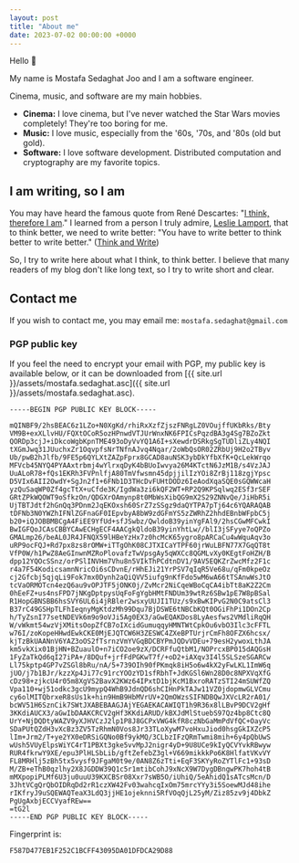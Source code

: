 ```yaml
---
layout: post
title: "About me"
date: 2023-07-02 00:00:00 +0000
---
```


Hello 👋

My name is Mostafa Sedaghat Joo and I am a software engineer.

Cinema, music, and software are my main hobbies.

- **Cinema:** I love cinema, but I've never watched the Star Wars movies completely! They're too boring for me.
- **Music:** I love music, especially from the '60s, '70s, and '80s (old but gold).
- **Software:** I love software development. Distributed computation and cryptography are my favorite topics.

## I am writing, so I am

You may have heard the famous quote from René Descartes: "[I think, therefore I am](https://en.wikipedia.org/wiki/Cogito,_ergo_sum)."
I learned from a person I truly admire,
[Leslie Lamport](https://en.wikipedia.org/wiki/Leslie_Lamport), that to think better, we need to write better:
"You have to write better to think better to write better." ([Think and Write](https://mentors.fm/2019/08/13/think-and-write-with-leslie-lamport/))

So, I try to write here about what I think, to think better.
I believe that many readers of my blog don't like long text, so I try to write short and clear.

## Contact me

If you wish to contact me, you may email me: `mostafa.sedaghat@gmail.com`

### PGP public key

If you feel the need to encrypt your email with PGP, my public key is available below,
or it can be downloaded from [{{ site.url }}/assets/mostafa.sedaghat.asc]({{ site.url }}/assets/mostafa.sedaghat.asc).

```text
-----BEGIN PGP PUBLIC KEY BLOCK-----

mQINBF9/2hsBEAC6z1LZo+N0XgKd/rhiRxXzfZjszFNRgLZ0VOujffUKbRks/Bty
VM9B+exXLlvHU/FQXtOCoR5ozHPnwdVTJUrWnxNK6FPICsPqzdBA3g4Sg7BZoZkt
QORDp3cjJ+iDkcoWgbKpnTME493oDyVvYQ1A6I+sXewdrDSRkgSgTUDliZLy4NQI
tXGmJwq31JUuchxZr1OqvpfsNrTNfnAJvq4Nqar/2oWbQsOR02ZRbUj9H2o2TByv
Ub/pwB2hJlfb/9FE5p6QYLXtZAZpFprx8GCAD8auNSK3ybDkYfbXfK+QcLekWrqo
MFVcb45NYQ4PYAAxtrbmj4wYlrxqDyK4bBUoIwvya26M4KTctN6JzM1B/s4VzJAJ
UuALoR78+fQs1EKRh3FVPnlfjA80TmVfwsmn45dpjjilIzYOi8ZrBj118zgjYpsc
D5VIx6AII2OwdY+SgJn2f1+6FNb1D3THcDvFUHtDODz6IeAodXqaSQE0sGQWWcaH
yzQuSaqWP0Zf4gcTtX+uCfde3K/IgdWa3zi6kQF2WT+RP2Q9KPSqlwq2ESf3rSEF
GRtZPkWQOWT9oSfkzOn/QDGXrOAmynp8t0MbWsXibQG9mX2S29ZNNvQe/JiHbR5i
UjTBTJdtf2hGnQq3PDnm2JqEKOxsh60SrZ7zSSgz9daQYTPA7pTj64c6YQARAQAB
tDFNb3N0YWZhIFNlZGFnaGF0IEpvbyA8bW9zdGFmYS5zZWRhZ2hhdEBnbWFpbC5j
b20+iQJOBBMBCgA4FiEE9YfUd+sfJSwbz/QwldoB39yinYgFAl9/2hsCGwMFCwkI
BwIGFQoJCAsCBBYCAwECHgECF4AACgkQldoB39yinYhtLw//blI3jSFyye7oQPZo
GMALmp26/beAL0JR4JFNQX59lHBeYzHx7z0hcMcK65ygro8pARCaCu4wWquAqv3o
uRP9ocFQJ+Rd7px8zs8rOMW+iTTgOhK08CJTXICaYTPF60jrWuLBFN77X7GqQT8t
VfP0W/h1PwZ8AeGInwnMZRoPlovafzTwVpsgAy5qWXCc8QGMLvXy0KEgtFoHZH/B
dpp12YQOcSSnz/orPSlINVHm7Vhu8n5VIkThPCdtnDV1/9AV5EQKZrZwcMfz2F1c
r4a7F54KodicsamnNricOi6sCDvnE/rHhEJi21YrPSV7qIqR5Ve68u/qFm0kpeOz
cj2Gfcbj5qjqLi9Fok7mx0Dynh2aQiQVV5iufg9nKfFdo5wM6wA66tTSAnwWsJtO
tcVaORMOTcn4ezQ6au9vOPJTF5jONK0j/ZvMcr2NiCqeWBoCqCA4ibTt8aK2Z2Cm
0hEeFZ+us4nsFPD7jNKgDptpysUqFoFgYgbHMtFNDUm39wtRz6SBw1pE7W8pBSal
R1HopGBNSBB6hsSVY6UL6i4jRBler2wsxyUUJI1TUz/s9xBwKIPvG2N0C9atsCl3
B37rC49GSHpTLFhIeqnyMgKtdzMh99Dqu7BjDSWE6tNBCbKQt0OGiFhPi1DOn2Cp
h/TyZsnI77setNDEVk6m9o9oVJi5Ag0EX3/aGwEQAKDos8LyAesfws2VMdliRqQH
W/vWkmt54wzVjXMitsOopZfCB7oIXcidGumuqqyHMNTWtCpkOu6vbO3Ilc3cFFTL
w76I/zoKopeHHwdEwkCKE0MjEJQTCW6H3ZESWC4ZXeBPTUrjrCmFh8OFZX6hcsx/
kjTzBkUAANnV6YAZ3oOS2fTsrnzVmYVGqBDCBYPmJQDvVDEu+79esH2ywoxLthJA
km5vkXix01BjHN+BZuaulO+n7iCO2oe9zX/DCRFfuQtbM1/NOPrcxBP015dAQGsH
1FyZaTkQd6qI27iPA+/8DQuf+jrfFdPGKwT7f/+oD2+iAXqv3I4l5SLSzeSGARCw
Ll75kptp4GP7vZSGl8bRu/nA/5+739OIh90fPKmqk8iH5o6w4kX2yFwLKL1ImW6q
jUO/j7b1BJr/kzzXp4Ji77c91rcYOOzYD1sfRbhT+JdKGSl6Wn28D0c8NPXVqXfG
cDz98+zjkcU4r05m8XgVS2BavX2KWz64IPxtD1bjKcM1BxroRATzSTI24mSUWfZQ
Vpa110+wj51odkc3gcU9mypQ4WhB9JdnQD6shCIHnPkTAJw11VZ0jdopmwGLVCmu
cy6olMITQbrxeR8sUs1k+hin9HmB9HbMVrUV+2QmOWzsSIFNDBQwJXVcLR2rA01/
bcWV51H6SznCik7SWtJXABEBAAGJAjYEGAEKACAWIQT1h9R36x8lLBvP9DCV2gHf
3KKdiAUCX3/aGwIbDAAKCRCV2gHf3KKdiARUD/kBXJdMlStuebS97Qz4bp8Ctc8Q
UrY+NjDQDtyWAZV9yXJHVCzJ2lp1P8J8GCPxVWG4kfR8czNbGaMmPdVfQC+OayVc
SDaPUtQZdH3vXcBz3ZV5TzRhmN0Vos8Jr33TLoXywM7voHxuJiod0hsgGkIXZcP5
lIm+Jrm2/T+ye2YX0eDRSiGQNo0Bf9ykMQ/3CLbzIFzQRmTwmi8mih+6y4pQbUwS
wUsh5VUyElpsWiYC4rT1PBXt3gke5vvMpJ2nigr4yD+9U8UCe9kIyQCVYvkRBwyw
RUR4fkrwY9XE/epu3PlHLSbLib/gftZefebZ3gl+V669mikkkPo6K8HlfatVKvVY
FL8MRHlj5zBh5tx5vysf9JFgaM0t9e/0AN8Z6zTti+EqF3SKYyRoZYTlFc1+93sD
M/ZB+eThB0qzlhy2X8JGDDW39Q1c5r1mtibCohJ9xNcX9W7DygDBngwPK7hoh4tB
mMXpopiPLMf6U3ju0uuU39KXCBSr08Xxr7sWB5O/iUhiQ/5eAhidQ1sATcsMcn/D
3JhtVCgQrQbOIDRqDd2rR1czXW42Fv03wahcqIxOm75mrcYYy3i5SoewMJd48ihe
rIKfryJ9uSQEWAQTeaX3LdQ3jjHE1ojeknni5RfVOqQjL25yM/Ziz85zv9j4DbkZ
PgUgAxbjECCVyafREw==
=tG2l
-----END PGP PUBLIC KEY BLOCK-----
```

Fingerprint is:

```text
F587D477EB1F252C1BCFF43095DA01DFDCA29D88
```
